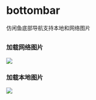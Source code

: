 # bottombar
仿闲鱼底部导航支持本地和网络图片
##

### 加载网络图片

![](https://i.imgur.com/7dXTwWm.png)

### 加载本地图片

![](https://i.imgur.com/DVyZTs1.png)

